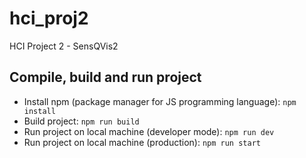 # hci_proj2

HCI Project 2 - SensQVis2

## Compile, build and run project

* Install npm (package manager for JS programming language): `npm install`
* Build project: `npm run build`
* Run project on local machine (developer mode): `npm run dev`
* Run project on local machine (production): `npm run start`
